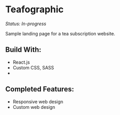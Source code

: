 # Teafographic

*Status: In-progress*

Sample landing page for a tea subscription website. 

## Build With:
- React.js
- Custom CSS, SASS
- 

## Completed Features:
- Responsive web design
- Custom web design
